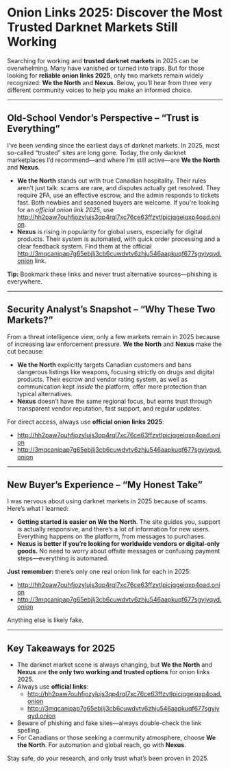 # Onion Links 2025: Discover the Most Trusted Darknet Markets Still Working

Searching for working and **trusted darknet markets** in 2025 can be overwhelming. Many have vanished or turned into traps. But for those looking for **reliable onion links 2025**, only two markets remain widely recognized: **We the North** and **Nexus**. Below, you’ll hear from three very different community voices to help you make an informed choice.

---

## Old-School Vendor’s Perspective – “Trust is Everything”

I’ve been vending since the earliest days of darknet markets. In 2025, most so-called “trusted” sites are long gone. Today, the only darknet marketplaces I’d recommend—and where I’m still active—are **We the North** and **Nexus**.

- **We the North** stands out with true Canadian hospitality. Their rules aren’t just talk: scams are rare, and disputes actually get resolved. They require 2FA, use an effective escrow, and the admin responds to tickets fast. Both newbies and seasoned buyers are welcome. If you're looking for an *official onion link 2025*, use http://hh2paw7ouhfjozylujs3qp4rql7xc76ce63ffzvtlpicjqgeiqxp4oad.onion.
- **Nexus** is rising in popularity for global users, especially for digital products. Their system is automated, with quick order processing and a clear feedback system. Find them at the official http://3mqcanipap7g65ebjlj3cb6cuwdvtv6zhju546aapkuqf677sgyiyqyd.onion link.

**Tip:** Bookmark these links and never trust alternative sources—phishing is everywhere.

---

## Security Analyst’s Snapshot – “Why These Two Markets?”

From a threat intelligence view, only a few markets remain in 2025 because of increasing law enforcement pressure. **We the North** and **Nexus** make the cut because:

- **We the North** explicitly targets Canadian customers and bans dangerous listings like weapons, focusing strictly on drugs and digital products. Their escrow and vendor rating system, as well as communication kept *inside* the platform, offer more protection than typical alternatives.
- **Nexus** doesn’t have the same regional focus, but earns trust through transparent vendor reputation, fast support, and regular updates.

For direct access, always use **official onion links 2025**:  
- http://hh2paw7ouhfjozylujs3qp4rql7xc76ce63ffzvtlpicjqgeiqxp4oad.onion  
- http://3mqcanipap7g65ebjlj3cb6cuwdvtv6zhju546aapkuqf677sgyiyqyd.onion

---

## New Buyer’s Experience – “My Honest Take”

I was nervous about using darknet markets in 2025 because of scams. Here’s what I learned:

- **Getting started is easier on We the North**. The site guides you, support is actually responsive, and there’s a lot of information for new users. Everything happens on the platform, from messages to purchases.
- **Nexus is better if you’re looking for worldwide vendors or digital-only goods.** No need to worry about offsite messages or confusing payment steps—everything is automated.

**Just remember:** there’s only one real onion link for each in 2025:  
- http://hh2paw7ouhfjozylujs3qp4rql7xc76ce63ffzvtlpicjqgeiqxp4oad.onion  
- http://3mqcanipap7g65ebjlj3cb6cuwdvtv6zhju546aapkuqf677sgyiyqyd.onion  

Anything else is likely fake.

---

## Key Takeaways for 2025

- The darknet market scene is always changing, but **We the North** and **Nexus** are **the only two working and trusted options** for onion links 2025.
- Always use **official links**:  
  - http://hh2paw7ouhfjozylujs3qp4rql7xc76ce63ffzvtlpicjqgeiqxp4oad.onion  
  - http://3mqcanipap7g65ebjlj3cb6cuwdvtv6zhju546aapkuqf677sgyiyqyd.onion  
- Beware of phishing and fake sites—always double-check the link spelling.
- For Canadians or those seeking a community atmosphere, choose **We the North**. For automation and global reach, go with **Nexus**.

Stay safe, do your research, and only trust what’s been proven in 2025.
